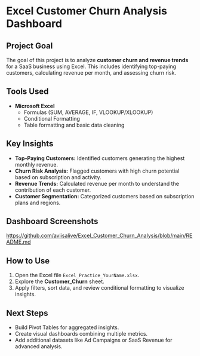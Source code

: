 # Excel Customer Churn Analysis Dashboard

## Project Goal
The goal of this project is to analyze **customer churn and revenue trends** for a SaaS business using Excel. This includes identifying top-paying customers, calculating revenue per month, and assessing churn risk.

## Tools Used
- **Microsoft Excel**  
  - Formulas (SUM, AVERAGE, IF, VLOOKUP/XLOOKUP)  
  - Conditional Formatting  
  - Table formatting and basic data cleaning  

## Key Insights
- **Top-Paying Customers:** Identified customers generating the highest monthly revenue.  
- **Churn Risk Analysis:** Flagged customers with high churn potential based on subscription and activity.  
- **Revenue Trends:** Calculated revenue per month to understand the contribution of each customer.  
- **Customer Segmentation:** Categorized customers based on subscription plans and regions.  

## Dashboard Screenshots
[https://github.com/aviisalive/Excel_Customer_Churn_Analysis/blob/main/README.md
](https://shorturl.at/tfYqQ)
## How to Use
1. Open the Excel file `Excel_Practice_YourName.xlsx`.  
2. Explore the **Customer_Churn** sheet.  
3. Apply filters, sort data, and review conditional formatting to visualize insights.  

## Next Steps
- Build Pivot Tables for aggregated insights.  
- Create visual dashboards combining multiple metrics.  
- Add additional datasets like Ad Campaigns or SaaS Revenue for advanced analysis.
